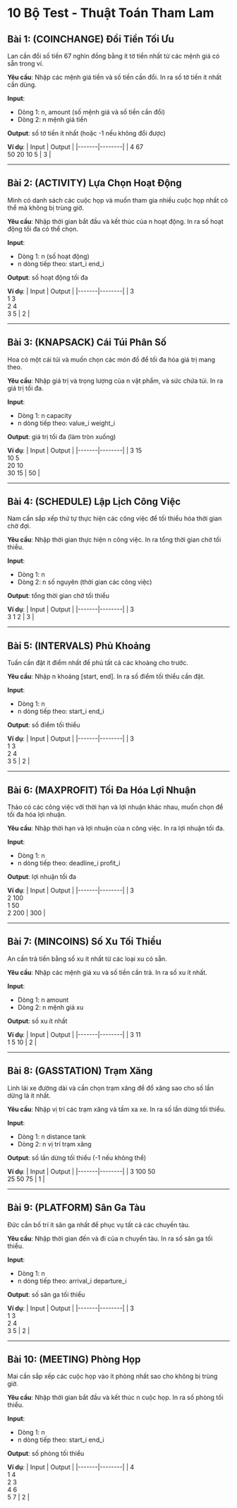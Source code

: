 # 10 Bộ Test - Thuật Toán Tham Lam

## Bài 1: (COINCHANGE) Đổi Tiền Tối Ưu
Lan cần đổi số tiền 67 nghìn đồng bằng ít tờ tiền nhất từ các mệnh giá có sẵn trong ví.

**Yêu cầu**: Nhập các mệnh giá tiền và số tiền cần đổi. In ra số tờ tiền ít nhất cần dùng.

**Input**: 
- Dòng 1: n, amount (số mệnh giá và số tiền cần đổi)
- Dòng 2: n mệnh giá tiền

**Output**: số tờ tiền ít nhất (hoặc -1 nếu không đổi được)

**Ví dụ**:
| Input | Output |
|-------|--------|
| 4 67<br>50 20 10 5 | 3 |

---

## Bài 2: (ACTIVITY) Lựa Chọn Hoạt Động
Minh có danh sách các cuộc họp và muốn tham gia nhiều cuộc họp nhất có thể mà không bị trùng giờ.

**Yêu cầu**: Nhập thời gian bắt đầu và kết thúc của n hoạt động. In ra số hoạt động tối đa có thể chọn.

**Input**: 
- Dòng 1: n (số hoạt động)
- n dòng tiếp theo: start_i end_i

**Output**: số hoạt động tối đa

**Ví dụ**:
| Input | Output |
|-------|--------|
| 3<br>1 3<br>2 4<br>3 5 | 2 |

---

## Bài 3: (KNAPSACK) Cái Túi Phân Số
Hoa có một cái túi và muốn chọn các món đồ để tối đa hóa giá trị mang theo.

**Yêu cầu**: Nhập giá trị và trọng lượng của n vật phẩm, và sức chứa túi. In ra giá trị tối đa.

**Input**: 
- Dòng 1: n capacity
- n dòng tiếp theo: value_i weight_i

**Output**: giá trị tối đa (làm tròn xuống)

**Ví dụ**:
| Input | Output |
|-------|--------|
| 3 15<br>10 5<br>20 10<br>30 15 | 50 |

---

## Bài 4: (SCHEDULE) Lập Lịch Công Việc
Nam cần sắp xếp thứ tự thực hiện các công việc để tối thiểu hóa thời gian chờ đợi.

**Yêu cầu**: Nhập thời gian thực hiện n công việc. In ra tổng thời gian chờ tối thiểu.

**Input**: 
- Dòng 1: n
- Dòng 2: n số nguyên (thời gian các công việc)

**Output**: tổng thời gian chờ tối thiểu

**Ví dụ**:
| Input | Output |
|-------|--------|
| 3<br>3 1 2 | 3 |

---

## Bài 5: (INTERVALS) Phủ Khoảng
Tuấn cần đặt ít điểm nhất để phủ tất cả các khoảng cho trước.

**Yêu cầu**: Nhập n khoảng [start, end]. In ra số điểm tối thiểu cần đặt.

**Input**: 
- Dòng 1: n
- n dòng tiếp theo: start_i end_i

**Output**: số điểm tối thiểu

**Ví dụ**:
| Input | Output |
|-------|--------|
| 3<br>1 3<br>2 4<br>3 5 | 2 |

---

## Bài 6: (MAXPROFIT) Tối Đa Hóa Lợi Nhuận
Thảo có các công việc với thời hạn và lợi nhuận khác nhau, muốn chọn để tối đa hóa lợi nhuận.

**Yêu cầu**: Nhập thời hạn và lợi nhuận của n công việc. In ra lợi nhuận tối đa.

**Input**: 
- Dòng 1: n
- n dòng tiếp theo: deadline_i profit_i

**Output**: lợi nhuận tối đa

**Ví dụ**:
| Input | Output |
|-------|--------|
| 3<br>2 100<br>1 50<br>2 200 | 300 |

---

## Bài 7: (MINCOINS) Số Xu Tối Thiểu
An cần trả tiền bằng số xu ít nhất từ các loại xu có sẵn.

**Yêu cầu**: Nhập các mệnh giá xu và số tiền cần trả. In ra số xu ít nhất.

**Input**: 
- Dòng 1: n amount
- Dòng 2: n mệnh giá xu

**Output**: số xu ít nhất

**Ví dụ**:
| Input | Output |
|-------|--------|
| 3 11<br>1 5 10 | 2 |

---

## Bài 8: (GASSTATION) Trạm Xăng
Linh lái xe đường dài và cần chọn trạm xăng để đổ xăng sao cho số lần dừng là ít nhất.

**Yêu cầu**: Nhập vị trí các trạm xăng và tầm xa xe. In ra số lần dừng tối thiểu.

**Input**: 
- Dòng 1: n distance tank
- Dòng 2: n vị trí trạm xăng

**Output**: số lần dừng tối thiểu (-1 nếu không thể)

**Ví dụ**:
| Input | Output |
|-------|--------|
| 3 100 50<br>25 50 75 | 1 |

---

## Bài 9: (PLATFORM) Sân Ga Tàu
Đức cần bố trí ít sân ga nhất để phục vụ tất cả các chuyến tàu.

**Yêu cầu**: Nhập thời gian đến và đi của n chuyến tàu. In ra số sân ga tối thiểu.

**Input**: 
- Dòng 1: n
- n dòng tiếp theo: arrival_i departure_i

**Output**: số sân ga tối thiểu

**Ví dụ**:
| Input | Output |
|-------|--------|
| 3<br>1 3<br>2 4<br>3 5 | 2 |

---

## Bài 10: (MEETING) Phòng Họp
Mai cần sắp xếp các cuộc họp vào ít phòng nhất sao cho không bị trùng giờ.

**Yêu cầu**: Nhập thời gian bắt đầu và kết thúc n cuộc họp. In ra số phòng tối thiểu.

**Input**: 
- Dòng 1: n
- n dòng tiếp theo: start_i end_i

**Output**: số phòng tối thiểu

**Ví dụ**:
| Input | Output |
|-------|--------|
| 4<br>1 4<br>2 3<br>4 6<br>5 7 | 2 |